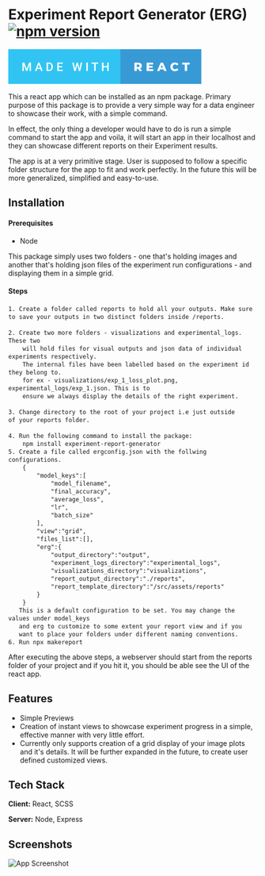 
# Experiment Report Generator (ERG) [![npm version](https://badge.fury.io/js/experiment-report-generator.svg)](https://badge.fury.io/js/experiment-report-generator)

[![forthebadge made-with-electron](/src/assets/images/made-with-react.svg)](https://reactjs.org/)

This a react app which can be installed as an npm package. Primary
purpose of this package is to provide a very simple way for a data engineer
to showcase their work, with a simple command.

In effect, the only thing a developer would have to do is run a simple
command to start the app and voila, it will start an app in their
localhost and they can showcase different reports on their Experiment
results.

The app is at a very primitive stage. User is supposed to follow
a specific folder structure for the app to fit and work perfectly.
In the future this will be more generalized, simplified and easy-to-use.



## Installation

#### Prerequisites
* Node

This package simply uses two folders - one that's holding images and
another that's holding json files of the experiment run configurations -
and displaying them in a simple grid.

#### Steps

    1. Create a folder called reports to hold all your outputs. Make sure
    to save your outputs in two distinct folders inside /reports.

    2. Create two more folders - visualizations and experimental_logs. These two
        will hold files for visual outputs and json data of individual experiments respectively.
        The internal files have been labelled based on the experiment id they belong to.
        for ex - visualizations/exp_1_loss_plot.png, experimental_logs/exp_1.json. This is to 
        ensure we always display the details of the right experiment.

    3. Change directory to the root of your project i.e just outside
    of your reports folder.

    4. Run the following command to install the package:
        npm install experiment-report-generator
    5. Create a file called ergconfig.json with the follwing configurations.
        {
            "model_keys":[
                "model_filename",
                "final_accuracy",
                "average_loss",
                "lr",
                "batch_size"
            ],
            "view":"grid",
            "files_list":[],
            "erg":{
                "output_directory":"output",
                "experiment_logs_directory":"experimental_logs",
                "visualizations_directory":"visualizations",
                "report_output_directory":"./reports",
                "report_template_directory":"/src/assets/reports"
            }
        }
       This is a default configuration to be set. You may change the values under model_keys
       and erg to customize to some extent your report view and if you
       want to place your folders under different naming conventions.
    6. Run npx makereport

After executing the above steps, a webserver should start from the reports
folder of your project and if you hit it, you should be able see
the UI of the react app.


    
## Features

- Simple Previews
- Creation of instant views to showcase experiment progress
in a simple, effective manner with very little effort.
- Currently only supports creation of a grid display of your
image plots and it's details. It will be further expanded in the future,
to create user defined customized views.


## Tech Stack

**Client:** React, SCSS

**Server:** Node, Express


## Screenshots

![App Screenshot](https://i.imgur.com/Pjew4j2.gif)
